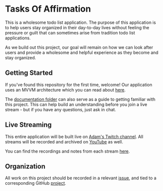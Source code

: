 # Tasks Of Affirmation

This is a wholesome todo list application. The purpose of this application is to help users
stay organized in their day-to-day lives without feeling the pressure or guilt that can sometimes
arise from tradition todo list applications.

As we build out this project, our goal will remain on how we can look after users and provide a wholesome
and helpful experience as they become and stay organized. 

## Getting Started

If you've found this repository for the first time, welcome! Our application uses an MVVM architecture which you can read about [here](documentation/Architecture.md). 

The [documentation folder](documentation) can also serve as a guide to getting familiar with this project. This can help build an understanding before you join a live stream - but if you have any questions, just ask in chat. 

## Live Streaming

This entire application will be built live on [Adam's Twitch channel](https://twitch.tv/adammc331).
All streams will be recorded and archived on [YouTube](https://youtube.com/AdamMcNeilly) as well.

You can find the recordings and notes from each stream [here](StreamHistory.md). 

## Organization

All work on this project should be recorded in a relevant [issue](https://github.com/AdamMc331/TOA/issues),
and tied to a corresponding GitHub [project](https://github.com/AdamMc331/TOA/projects).